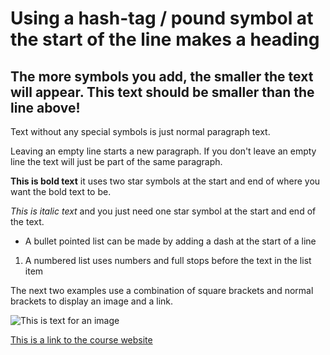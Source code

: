 # Using a hash-tag / pound symbol at the start of the line makes a heading
## The more symbols you add, the smaller the text will appear. This text should be smaller than the line above!

Text without any special symbols is just normal paragraph text.

Leaving an empty line starts a new paragraph. 
If you don't leave an empty line the text will just be part of the same paragraph.

**This is bold text** it uses two star symbols at the start and end of where you want the bold text to be.

*This is italic text* and you just need one star symbol at the start and end of the text.

- A bullet pointed list can be made by adding a dash at the start of a line

1. A numbered list uses numbers and full stops before the text in the list item

The next two examples use a combination of square brackets and normal brackets to display an image and a link.

![This is text for an image](image-file.png)

[This is a link to the course website](https://vuxcode.netlify.app)